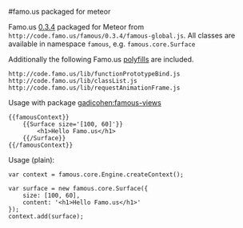 #famo.us packaged for meteor

Famo.us [0.3.4](https://github.com/Famous/famous/releases/tag/0.3.4) packaged for 
Meteor from `http://code.famo.us/famous/0.3.4/famous-global.js`.
All classes are available in namespace `famous`, e.g. `famous.core.Surface`

Additionally the following Famo.us [polyfills](https://github.com/Famous/polyfills) are included.
    
    http://code.famo.us/lib/functionPrototypeBind.js
    http://code.famo.us/lib/classList.js
    http://code.famo.us/lib/requestAnimationFrame.js

Usage with package [gadicohen:famous-views](https://atmospherejs.com/gadicohen/famous-views)

    {{famousContext}}
        {{Surface size='[100, 60]'}}
            <h1>Hello Famo.us</h1>
        {{/Surface}}
    {{/famousContext}}
    
Usage (plain):
    
    var context = famous.core.Engine.createContext();
    
    var surface = new famous.core.Surface({
        size: [100, 60],
        content: '<h1>Hello Famo.us</h1>'
    });
    context.add(surface);
